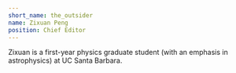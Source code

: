 ```yaml
---
short_name: the_outsider
name: Zixuan Peng
position: Chief Editor
---
```

Zixuan is a first-year physics graduate student (with an emphasis in astrophysics) at UC Santa Barbara. 
